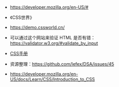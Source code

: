 - https://developer.mozilla.org/en-US/#  

- 《CSS世界》  

- https://demo.cssworld.cn/

- 可以通过这个网站来验证 HTML 是否有错：https://validator.w3.org/#validate_by_input  

- [CSS手册](https://css.doyoe.com/)  

- 资源整理：https://github.com/lefex/DSA/issues/45  

- https://developer.mozilla.org/en-US/docs/Learn/CSS/Introduction_to_CSS